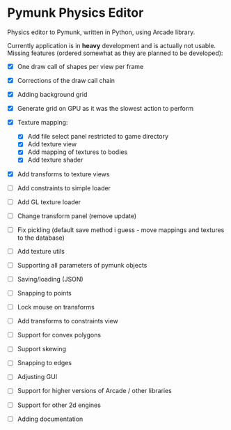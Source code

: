 # Pymunk Physics Editor

Physics editor to Pymunk, written in Python, using Arcade library.

Currently application is in **heavy** development and is actually not usable.
Missing features (ordered somewhat as they are planned to be developed):

- [x] One draw call of shapes per view per frame
- [x] Corrections of the draw call chain
- [x] Adding background grid
- [x] Generate grid on GPU as it was the slowest action to perform
- [x] Texture mapping:
   - [x] Add file select panel restricted to game directory
   - [x] Add texture view
   - [x] Add mapping of textures to bodies
   - [x] Add texture shader
- [x] Add transforms to texture views
- [ ] Add constraints to simple loader
- [ ] Add GL texture loader
- [ ] Change transform panel (remove update)
- [ ] Fix pickling (default save method i guess - move mappings and textures to the database)
- [ ] Add texture utils
- [ ] Supporting all parameters of pymunk objects
- [ ] Saving/loading (JSON)
- [ ] Snapping to points
- [ ] Lock mouse on transforms
- [ ] Add transforms to constraints view
- [ ] Support for convex polygons
- [ ] Support skewing
- [ ] Snapping to edges
- [ ] Adjusting GUI
- [ ] Support for higher versions of Arcade / other libraries
- [ ] Support for other 2d engines
- [ ] Adding documentation

